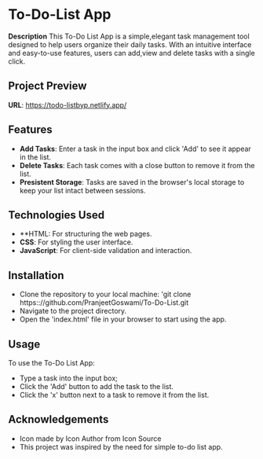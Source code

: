 # To-Do-List App

**Description**
This To-Do List App is a simple,elegant task management tool designed to help users organize their daily tasks. With an intuitive interface and easy-to-use features, users can add,view and delete tasks with a single click.

## Project Preview
**URL**: https://todo-listbyp.netlify.app/

## Features
- **Add Tasks**: Enter a task in the input box and click 'Add' to see it appear in the list.
- **Delete Tasks**: Each task comes with a close button to remove it from the list.
- **Presistent Storage**: Tasks are saved in the browser's local storage to keep your list intact between sessions.

## Technologies Used
- **HTML: For structuring the web pages.
- **CSS**: For styling the user interface.
- **JavaScript**: For client-side validation and interaction.

## Installation
- Clone the repository to your local machine: 'git clone https:://github.com/PranjeetGoswami/To-Do-List.git
- Navigate to the project directory.
- Open the 'index.html' file in your browser to start using the app.

## Usage

To use the To-Do List App:
- Type a task into the input box;
- Click the 'Add' button to add the task to the list.
- Click the 'x' button next to a task to remove it from the list.

## Acknowledgements
- Icon made by Icon Author from Icon Source
- This project was inspired by the need for simple to-do list app.
